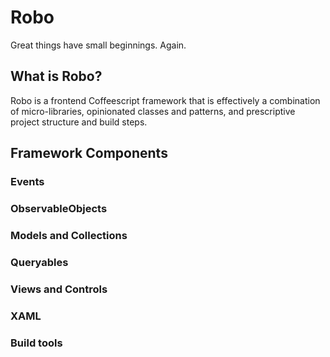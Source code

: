 # Robo

Great things have small beginnings. Again.

## What is Robo?

Robo is a frontend Coffeescript framework that is effectively a combination of
micro-libraries, opinionated classes and patterns, and prescriptive project
structure and build steps.

## Framework Components

### Events

### ObservableObjects

### Models and Collections

### Queryables

### Views and Controls

### XAML

### Build tools



